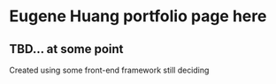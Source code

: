 # Eugene Huang portfolio page here

## TBD... at some point

Created using some front-end framework still deciding
